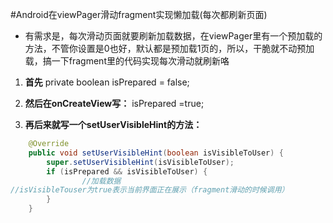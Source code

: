 #Android在viewPager滑动fragment实现懒加载(每次都刷新页面)

- 有需求是，每次滑动页面就要刷新加载数据，在viewPager里有一个预加载的方法，不管你设置是0也好，默认都是预加载1页的，所以，干脆就不动预加载，搞一下fragment里的代码实现每次滑动就刷新咯

1. **首先**
	private boolean isPrepared = false;

2. **然后在onCreateView写：**
	isPrepared =true;

3. **再后来就写一个setUserVisibleHint的方法：**

```java
	@Override
    public void setUserVisibleHint(boolean isVisibleToUser) {
        super.setUserVisibleHint(isVisibleToUser);
        if (isPrepared && isVisibleToUser) {
         		//加载数据
//isVisibleTouser为true表示当前界面正在展示（fragment滑动的时候调用）
        }
    }

```
